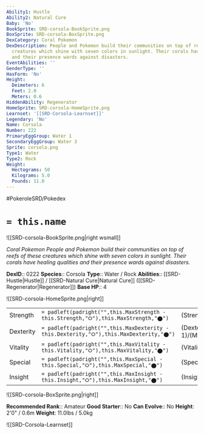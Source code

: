 ```yaml
---
Ability1: Hustle
Ability2: Natural Cure
Baby: 'No'
BookSprite: SRD-corsola-BookSprite.png
BoxSprite: SRD-corsola-BoxSprite.png
DexCategory: Coral Pokemon
DexDescription: People and Pokemon build their communities on top of reefs of these
  creatures which shine with seven colors in sunlight. Their corals have healing qualities
  and their presence wards against disasters.
EventAbilities: ''
GenderType: ''
HasForm: 'No'
Height:
  Deimeters: 6
  Feet: 2.0
  Meters: 0.6
HiddenAbility: Regenerator
HomeSprite: SRD-corsola-HomeSprite.png
Learnset: '[[SRD-Corsola-Learnset]]'
Legendary: 'No'
Name: Corsola
Number: 222
PrimaryEggGroup: Water 1
SecondaryEggGroup: Water 3
Sprite: corsola.png
Type1: Water
Type2: Rock
Weight:
  Hectograms: 50
  Kilograms: 5.0
  Pounds: 11.0
---
```


#PokeroleSRD/Pokedex

# `= this.name`

![[SRD-corsola-BookSprite.png|right wsmall]]

*Coral Pokemon*
*People and Pokemon build their communities on top of reefs of these creatures which shine with seven colors in sunlight. Their corals have healing qualities and their presence wards against disasters.*

**DexID**:: 0222
**Species**:: Corsola
**Type**:: Water / Rock
**Abilities**:: [[SRD-Hustle|Hustle]] / [[SRD-Natural Cure|Natural Cure]] ([[SRD-Regenerator|Regenerator]])
**Base HP**:: 4

![[SRD-corsola-HomeSprite.png|right]]

|           |                                                                                        |                                          |
| --------- | -------------------------------------------------------------------------------------- | ---------------------------------------- |
| Strength  | `= padleft(padright("",this.MaxStrength - this.Strength,"⭘"),this.MaxStrength,"⬤")`    | (Strength::2)/(MaxStrength::4)   |
| Dexterity | `= padleft(padright("",this.MaxDexterity - this.Dexterity,"⭘"),this.MaxDexterity,"⬤")` | (Dexterity:: 1)/(MaxDexterity::3) |
| Vitality  | `= padleft(padright("",this.MaxVitality - this.Vitality,"⭘"),this.MaxVitality,"⬤")`    | (Vitality::3)/(MaxVitality::6)   |
| Special   | `= padleft(padright("",this.MaxSpecial - this.Special,"⭘"),this.MaxSpecial,"⬤")`       | (Special::2)/(MaxSpecial::4)     |
| Insight   | `= padleft(padright("",this.MaxInsight - this.Insight,"⭘"),this.MaxInsight,"⬤")`       | (Insight::3)/(MaxInsight::6)     |

![[SRD-corsola-BoxSprite.png|right]]

**Recommended Rank**:: Amateur
**Good Starter**:: No
**Can Evolve**:: No
**Height**: 2'0" / 0.6m
**Weight**: 11.0lbs / 5.0kg

![[SRD-Corsola-Learnset]]